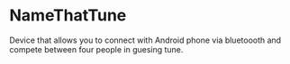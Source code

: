 # NameThatTune
Device that allows you to connect with Android phone via bluetoooth and compete between four people in guesing tune.
